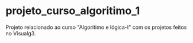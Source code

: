 # projeto_curso_algoritimo_1
Projeto relacionado ao curso "Algorítimo e lógica-I" com os projetos feitos no Visualg3.
